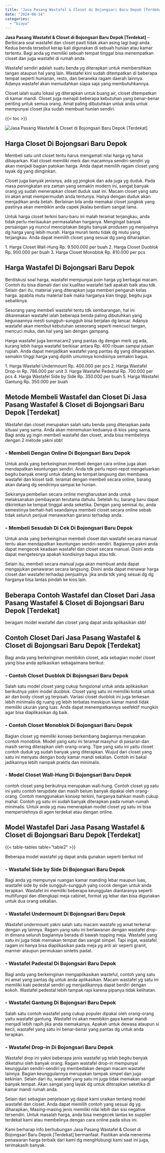 ```yaml
---
title: "Jasa Pasang Wastafel & Closet di Bojongsari Baru Depok [Terdekat]"
date: "2024-08-14"
categories: 
  - "biaya"
---
```


**Jasa Pasang Wastafel & Closet di Bojongsari Baru Depok \[Terdekat\]** – Berbicara soal wastafel dan closet pasti tidak akan asing lagi bagi anda. Kedua benda tersebut kerap kali digunakan di sebuah hunian atau kamar tertentu. Bagi anda yg memiliki sebuah tempat tinggal bisa menempatkan closet dan juga wastafel di rumah anda.

Wastafel sendiri adalah suatu benda yg diterapkan untuk membersihkan tangan ataupun hal yang lain. Wastafel kini sudah ditempatkan di beberapa tempat seperti hunianan, resto, dan beraneka ragam daerah lainnya. Adanya wastafel akan memudahkan siapa saja yang membutuhkannya.

Closet ialah suatu lokasi yg diterapkan untuk buang air, closet ditempatkan di kamar mandi. Closet juga menajdi beberapa kebutuhan yang benar-benar penting untuk semua orang. Amat paling dibutuhkan untuk anda untuk mempunyai closet jika sudah membuat hunian sendiri.

{{< toc >}}

![Jasa Pasang Wastafel & Closet di Bojongsari Baru Depok [Terdekat]](/images/wastafel-closet-murah23.png)

## Harga Closet Di Bojongsari Baru Depok

Membeli satu unit closet tentu harus mengamati nilai harga yg harus dibayarkan. Kiat closet memiliki merk dan macamnya sendiri-sendiri yg akan menjadi bagian patokan harga. Anda dapat memilih ragam closet yang layak dg yang diinginkan.

Closet juga banyak jenisnya, ada yg jongkok dan ada juga yg duduk. Pada masa peningkatan era zaman yang semakin modern ini, sangat banyak orang yg sudah menerapkan closet duduk saat ini. Macam closet yang satu ini akan amat mempermudah anda tentunya. Hanya dengan duduk akan menjadikan anda betah. Berlainan bila anda memakai closet jongkok yang pastinya akan membikin anda capek jikalau berdiam sangat lama.

Untuk harga closet terkini baru-baru ini malah teramat terjangkau, anda tidak perlu merisaukan permasalahan harganya. Mengingat banyak persaingan yg muncul menciptakan begitu banyak produsen yg menjualnya dg harga yang lebih murah. Harga murah tentu tidak dg mutu yang terjangkau. Anda dapat memilih closet yang sesuai dg yang diharapkan.

1\. Harga Closet Wall-Hung Rp. 9.500.000 per buah 2. Harga Closet Duoblok Rp. 900.000 per buah 3. Harga Closet Monoblok Rp. 810.000 per pcs

## Harga Wastafel Di Bojongsari Baru Depok

Berdiskusi soal harga, wastafel mempunyai poin harga yg berbagai macam. Contoh itu bisa diamati dari sisi kualitas wastafel tadi apakah baik atau tdk. Selain dari itu, material yang diterapkan juga memberi pengaruh kelas harga. apabila mutu material baik maka harganya kian tinggi, begitu juga sebaliknya.

Sesorang yang membeli wastafel tentu tdk sembarangan, hal ini dikarenakan wastafel ialah beberapa benda paling dibutuhkan yang kegunaannya mesti sungguh-sungguh bisa berjalan dg lancar. Adanya wastafel akan membut kebutuhan seseorang seperti mencuci tangan, mencuci muka, dan hal yang lain dengan gampang.

Harga wastafel juga bermacam2 yang pantas dg dengan merk yg ada, kurang lebih harga wastafel berkisar antara Rp. 400 ribuan sampai jutaan rupiah. Anda dapat menjadikan wastafel yang pantas dg yang diharapkan. semakin tinggi harga yang dipilih umumnya kondisinya semakin bagus.

1\. Harga Wastafel Undermount Rp. 400.000 per pcs 2. Harga Wastafel Drop-in Rp. 786.000 per unit 3. Harga Wastafel Pedestal Rp. 700.000 per pcs 4. Harga Wastafel Side by Side Rp. 350.000 per buah 5. Harga Wastafel Gantung Rp. 350.000 per buah

## Metode Membeli Wastafel dan Closet Di Jasa Pasang Wastafel & Closet di Bojongsari Baru Depok \[Terdekat\]

Wastafel dan closet merupakan salah satu benda yang diterapkan pada situasi yang sama. Anda akan menemukan keduanya di kios yang sama. Bagi anda yg ingin membeli wastafel dan closet, anda bisa membelinya dengan 2 metode yakni sbb!

### \- Membeli Dengan Online Di Bojongsari Baru Depok

Untuk anda yang berkeinginan membeli dengan cara online juga akan mendapatkan keuntungan sendiri. Anda tdk perlu repot-repot mengeluarkan begitu banyak energi untuk datang ke tempat langsung dan membawa wastafel dan kloset tadi. teramat dengan membeli secara online, barang akan datang dg sendirinya sampai ke hunian.

Sekiranya pembelian secara online mengharuskan anda untuk melaksanakan pembayaran terutama dahulu. Setelah itu, barang baru dapat dikirimkan ke tempat tinggal anda seketika. Dengan yang semisal itu, anda semestinya berhati-hati seandainya membeli closet secara online sebab tidak seluruh penjual menawarkan garansi terhadap anda.

### \- Membeli Sesudah Di Cek Di Bojongsari Baru Depok

Untuk anda yang berkeinginan membeli closet dan wastafel secara manual tentu akan mendapatkan keuntungan sendiri-sendiri. Bagiannya yakni anda dapat mengecek keadaan wastafel dan closet secara manual. Disini anda dapat mengetesnya apakah kondisinya bagus atau tdk.

Selain itu, membeli secara manual juga akan membuat anda dapat mengajukan penawaran secara langsung. Disini anda dapat menawar harga closet dan wastafel terhadap penjualnya. jika anda tdk yang sesuai dg dg harganya bisa lantas pindah ke kios lain.

## Beberapa Contoh Wastafel dan Closet Dari Jasa Pasang Wastafel & Closet di Bojongsari Baru Depok \[Terdekat\]

beragam model wastafel dan closet yang dapat anda aplikasikan sbb!

## Contoh Closet Dari Jasa Pasang Wastafel & Closet di Bojongsari Baru Depok \[Terdekat\]

Bagi anda yang berkeinginan membikin closet, ada sebagian model closet yang bisa anda aplikasikan sebagaimana berikut:

### \- Contoh Closet Duoblok Di Bojongsari Baru Depok

Salah satu model closet yang cukup fungsional untuk anda aplikasikan berikutnya yakni model duoblok. Closet yang satu ini memiliki kotak untuk air dan body closet yg terpisah. Variasi closet duoblok ini juga terkesan lebih minimalis dg ruang yg lebih terbatas meskipun kamar mandi tidak memiliki ukuran yang luas. Anda dapat menempatkannya seefektif mungkin agar bisa diaplikasikan dg baik.

### \- Contoh Closet Monoblok Di Bojongsari Baru Depok

Bagian closet yg memiliki konsep berkembang bagiannya merupakan contoh monoblok. Model yang satu ini teramat masyhur di pasaran dan masih sering diterapkan oleh orang-orang. Tipe yang satu ini yaitu closet contoh duduk yg sudah banyak yang diterapkan. Wujud dari closet yang satu ini menyatu dengan body kamar mandi sekalian. Contoh ini bakal jadikannya lebih nampak praktis dan minimalis.

### \- Model Closet Wall-Hung Di Bojongsari Baru Depok

contoh closet yang berikutnya merupakan wall-hung. Contoh closet yg satu ini yaitu contoh terupdate dan masih belum banyak dipakai oleh orang-orang. Contoh menggunakan konsep terkini, harganya bahkan masih cukup mahal. Contoh yg satu ini sudah banyak diterapkan pada rumah-rumah minimalis. Untuk anda yg mau menerapkan model closet yg satu ini bisa memperolehnya di agen terdekat atau dengan online.

## Model Wastafel Dari Jasa Pasang Wastafel & Closet di Bojongsari Baru Depok \[Terdekat\]

{{< table-tables table="table2" >}}

Beberapa model wastafel yg dapat anda gunakan seperti berikut ini!

### \- Wastafel Side by Side Di Bojongsari Baru Depok

Bagi anda yg mempunyai ruangan kamar manding lebar maupun luas, wastafel side by side sungguh-sungguh yang cocok dengan untuk anda terapkan. Wastafel ini memiliki beberapa keunggulan diantaranya seperti multifungsi dan dilengkapi meja cabinet, format yg lebar dan bisa digunakan untuk dua orang sekalian.

### \- Wastafel Undermount Di Bojongsari Baru Depok

Wastafel undermount yakni salah satu macam wastafe yg amat terkenal dengan yg lainnya. Ragam yang satu ini berlawanan dengan wastafel drop-in dimana seluruh bagiannya berada di bawah topping meja. Wastafel yang satu ini juga tidak memakan tempat dan sangat simpel. Tapi ingat, wastafel ragam ini hanya bisa diaplikasikan pada meja yg anti air seperti granit, marmer ataupun permukaan sintetis padat.

### \- Wastafel Padestal Di Bojongsari Baru Depok

Bagi anda yang berkeinginan mengaplikasikan wasteful, contoh yang satu ini amat yang pantas dg untuk anda aplikasikan. Macam wastafel yg satu ini memiliki kaki pedestal sendiri yg menjadikannya dapat berdiri dengan kokoh. Wastafel pedestal lebih tampak rapi karena pipanya tidak kelihatan.

### \- Wastafel Gantung Di Bojongsari Baru Depok

Salah satu contoh wastafel yang cukup populer dipakai oleh orang-orang yaitu wastafel gantung. Wastafel ini akan membikin gaya kamar mandi menjadi lebih rapih jika anda memakainya. Apakah untuk dewasa ataupun si kecil, wastafel yang satu ini benar-benar yang pantas dg untuk anda terapkan.

### \- Wastafel Drop-in Di Bojongsari Baru Depok

Wastafel drop ini yakni beberapa jenis wastafel yg telah begitu banyak diketahui oleh banyak orang. Ragam wastafel drop-in mempunyai keunggulan sendiri-sendiri yg membedakan dengan macam wastafel lainnya. Bagian keunggulannya merupakan tampak simpel dan juga kekinian. Selain dari itu, wastafel yang satu ini juga tidak memakan sangat banyak tempat. Akan sangat yang layak dg untuk diterapkan seketika di kamar mandi rumah anda.

Selain dari sebagian penjelasan yg dapat kami uraikan tentang model wastafel dan closet. Anda dapat memilih contoh yang sesuai dg yg diharapkan, Masing-masing jenis memiliki nilai lebih dan sisi negative tersendiri. Untuk masalah harga, anda bisa mengecek lantas ke supplier terdekat kami atau membelinya dengan cara online pada situs ini.

Kami berharap info berhubungan Jasa Pasang Wastafel & Closet di Bojongsari Baru Depok \[Terdekat\] bermanfaat. Pastikan anda menerima penawaran harga terbaik dari kami dg mengHubungi kami saat ini juga, terimakasih banyak.
